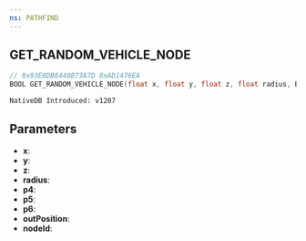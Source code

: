 ```yaml
---
ns: PATHFIND
---
```

## GET_RANDOM_VEHICLE_NODE

```c
// 0x93E0DB8440B73A7D 0xAD1476EA
BOOL GET_RANDOM_VEHICLE_NODE(float x, float y, float z, float radius, BOOL p4, BOOL p5, BOOL p6, Vector3* outPosition, int* nodeId);
```

```
NativeDB Introduced: v1207
```

## Parameters
* **x**:
* **y**:
* **z**:
* **radius**:
* **p4**:
* **p5**:
* **p6**:
* **outPosition**:
* **nodeId**:
